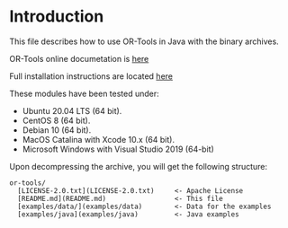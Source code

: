 # Introduction

This file describes how to use OR-Tools in Java with the binary archives.

OR-Tools online documetation is
[here](https://developers.google.com/optimization)

Full installation instructions are located
[here](https://developers.google.com/optimization/install/java/)

These modules have been tested under:

  - Ubuntu 20.04 LTS (64 bit).
  - CentOS 8 (64 bit).
  - Debian 10 (64 bit).
  - MacOS Catalina with Xcode 10.x (64 bit).
  - Microsoft Windows with Visual Studio 2019 (64-bit)

Upon decompressing the archive, you will get the following structure:

```
or-tools/
  [LICENSE-2.0.txt](LICENSE-2.0.txt)     <- Apache License
  [README.md](README.md)                 <- This file
  [examples/data/](examples/data)        <- Data for the examples
  [examples/java](examples/java)         <- Java examples
```
